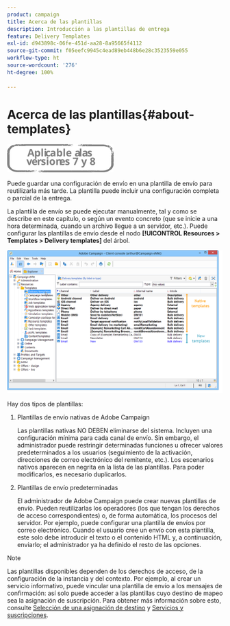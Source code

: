 ```yaml
---
product: campaign
title: Acerca de las plantillas
description: Introducción a las plantillas de entrega
feature: Delivery Templates
exl-id: d943898c-06fe-451d-aa28-8a95665f4112
source-git-commit: f05eefc9945c4ead89eb448b6e28c3523559e055
workflow-type: ht
source-wordcount: '276'
ht-degree: 100%

---
```


# Acerca de las plantillas{#about-templates}

![](../../assets/common.svg)

Puede guardar una configuración de envío en una plantilla de envío para reutilizarla más tarde. La plantilla puede incluir una configuración completa o parcial de la entrega.

La plantilla de envío se puede ejecutar manualmente, tal y como se describe en este capítulo, o según un evento concreto (que se inicie a una hora determinada, cuando un archivo llegue a un servidor, etc.). Puede configurar las plantillas de envío desde el nodo **[!UICONTROL Resources > Templates > Delivery templates]** del árbol.

![](assets/s_user_template_list.png)

Hay dos tipos de plantillas:

1. Plantillas de envío nativas de Adobe Campaign

   Las plantillas nativas NO DEBEN eliminarse del sistema. Incluyen una configuración mínima para cada canal de envío. Sin embargo, el administrador puede restringir determinadas funciones u ofrecer valores predeterminados a los usuarios (seguimiento de la activación, direcciones de correo electrónico del remitente, etc.). Los escenarios nativos aparecen en negrita en la lista de las plantillas. Para poder modificarlos, es necesario duplicarlos.

1. Plantillas de envío predeterminadas

   El administrador de Adobe Campaign puede crear nuevas plantillas de envío. Pueden reutilizarlas los operadores (los que tengan los derechos de acceso correspondientes) o, de forma automática, los procesos del servidor. Por ejemplo, puede configurar una plantilla de envíos por correo electrónico. Cuando el usuario cree un envío con esta plantilla, este solo debe introducir el texto o el contenido HTML y, a continuación, enviarlo; el administrador ya ha definido el resto de las opciones.

>[!NOTE]
>
>Las plantillas disponibles dependen de los derechos de acceso, de la configuración de la instancia y del contexto. Por ejemplo, al crear un servicio informativo, puede vincular una plantilla de envío a los mensajes de confirmación: así solo puede acceder a las plantillas cuyo destino de mapeo sea la asignación de suscripción. Para obtener más información sobre esto, consulte [Selección de una asignación de destino](selecting-a-target-mapping.md) y [Servicios y suscripciones](about-services-and-subscriptions.md).
